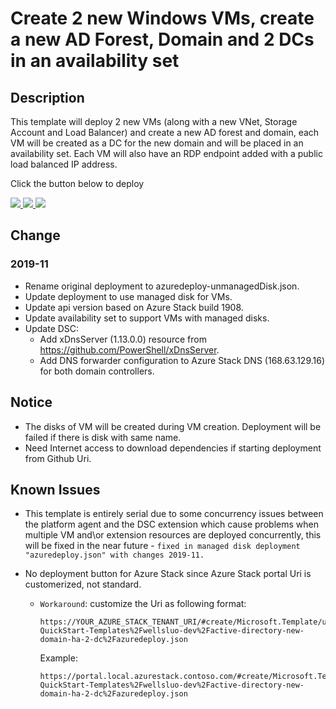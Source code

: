 # Create 2 new Windows VMs, create a new AD Forest, Domain and 2 DCs in an availability set


## Description

This template will deploy 2 new VMs (along with a new VNet, Storage Account and Load Balancer) and create a new  AD forest and domain, each VM will be created as a DC for the new domain and will be placed in an availability set. Each VM will also have an RDP endpoint added with a public load balanced IP address.

Click the button below to deploy

<a href="https://portal.azure.com/#create/Microsoft.Template/uri/https%3A%2F%2Fraw.githubusercontent.com%2FAzure%2Fazure-quickstart-templates%2Fmaster%2Factive-directory-new-domain-ha-2-dc%2Fazuredeploy.json" target="_blank">
    <img src="http://azuredeploy.net/deploybutton.png"/>
</a>
<a href="https://portal.azure.us/#create/Microsoft.Template/uri/https%3A%2F%2Fraw.githubusercontent.com%2FAzure%2Fazure-quickstart-templates%2Fmaster%2Factive-directory-new-domain-ha-2-dc%2Fazuredeploy.json" target="_blank">
    <img src="http://azuredeploy.net/AzureGov.png"/>
</a>
<a href="http://armviz.io/#/?load=https%3A%2F%2Fraw.githubusercontent.com%2FAzure%2Fazure-quickstart-templates%2Fmaster%2Factive-directory-new-domain-ha-2-dc%2Fazuredeploy.json" target="_blank">
    <img src="http://armviz.io/visualizebutton.png"/>
</a>

## Change

### 2019-11
- Rename original deployment to azuredeploy-unmanagedDisk.json.
- Update deployment to use managed disk for VMs. 
- Update api version based on Azure Stack build 1908.
- Update availability set to support VMs with managed disks.
- Update DSC:
  - Add xDnsServer (1.13.0.0) resource from https://github.com/PowerShell/xDnsServer. 
  - Add DNS forwarder configuration to Azure Stack DNS (168.63.129.16) for both domain controllers.

## Notice

- The disks of VM will be created during VM creation.  Deployment will be failed if there is disk with same name.  
- Need Internet access to download dependencies if starting deployment from Github Uri. 

## Known Issues

+	This template is entirely serial due to some concurrency issues between the platform agent and the DSC extension which cause problems when multiple VM and\or extension resources are deployed concurrently, this will be fixed in the near future - `fixed in managed disk deployment "azuredeploy.json" with changes 2019-11.`

+   No deployment button for Azure Stack since Azure Stack portal Uri is customerized, not standard. 
    +   `Workaround`: customize the Uri as following format:
  
        ``` 
        https://YOUR_AZURE_STACK_TENANT_URI/#create/Microsoft.Template/uri/https%3A%2F%2Fraw.githubusercontent.com%2Fwellsluo%2FAzureStack-QuickStart-Templates%2Fwellsluo-dev%2Factive-directory-new-domain-ha-2-dc%2Fazuredeploy.json
        ```

        Example:
        ```
        https://portal.local.azurestack.contoso.com/#create/Microsoft.Template/uri/https%3A%2F%2Fraw.githubusercontent.com%2Fwellsluo%2FAzureStack-QuickStart-Templates%2Fwellsluo-dev%2Factive-directory-new-domain-ha-2-dc%2Fazuredeploy.json        
        ```



